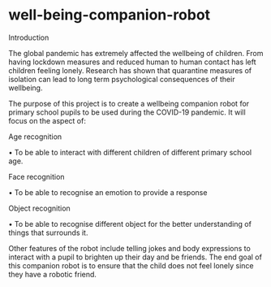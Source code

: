 # well-being-companion-robot
Introduction

The global pandemic has extremely affected the wellbeing of children. From having lockdown measures and reduced human to human contact has left children feeling lonely. Research has shown that quarantine measures of isolation can lead to long term psychological consequences of their wellbeing. 

The purpose of this project is to create a wellbeing companion robot for primary school pupils to be used during the COVID-19 pandemic. It will focus on the aspect of:

Age recognition

•	To be able to interact with different children of different primary school age.

Face recognition

•	To be able to recognise an emotion to provide a response

Object recognition 

•	To be able to recognise different object for the better understanding of things that surrounds it.

Other features of the robot include telling jokes and body expressions to interact with a pupil to brighten up their day and be friends. The end goal of this companion robot is to ensure that the child does not feel lonely since they have a robotic friend.
